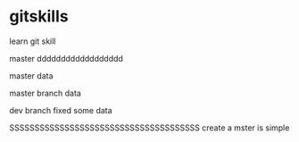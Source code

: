 # gitskills
learn git skill







master  dddddddddddddddddd


master data

master branch data

dev branch fixed some data

SSSSSSSSSSSSSSSSSSSSSSSSSSSSSSSSSSSSSS
create a mster is simple
